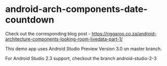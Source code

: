 # android-arch-components-date-countdown

Check out the corresponding blog post - https://riggaroo.co.za/android-architecture-components-looking-room-livedata-part-1/ 

This demo app uses Android Studio Preview Version 3.0 on master branch.

For Android Studio 2.3 support, checkout the branch android-studio-2-3